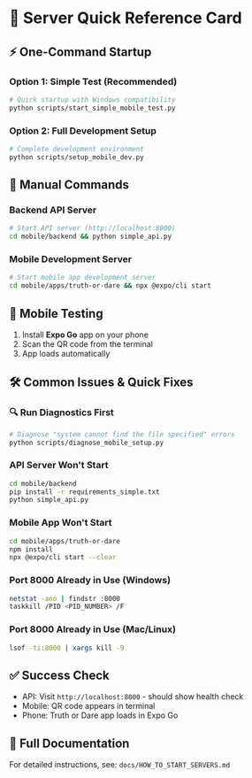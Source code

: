 # 🚀 Server Quick Reference Card

## ⚡ One-Command Startup

### Option 1: Simple Test (Recommended)
```bash
# Quick startup with Windows compatibility
python scripts/start_simple_mobile_test.py
```

### Option 2: Full Development Setup
```bash
# Complete development environment
python scripts/setup_mobile_dev.py
```

## 🔧 Manual Commands

### Backend API Server
```bash
# Start API server (http://localhost:8000)
cd mobile/backend && python simple_api.py
```

### Mobile Development Server
```bash
# Start mobile app development server
cd mobile/apps/truth-or-dare && npx @expo/cli start
```

## 📱 Mobile Testing

1. Install **Expo Go** app on your phone
2. Scan the QR code from the terminal
3. App loads automatically

## 🛠️ Common Issues & Quick Fixes

### 🔍 Run Diagnostics First
```bash
# Diagnose "system cannot find the file specified" errors
python scripts/diagnose_mobile_setup.py
```

### API Server Won't Start
```bash
cd mobile/backend
pip install -r requirements_simple.txt
python simple_api.py
```

### Mobile App Won't Start
```bash
cd mobile/apps/truth-or-dare
npm install
npx @expo/cli start --clear
```

### Port 8000 Already in Use (Windows)
```bash
netstat -ano | findstr :8000
taskkill /PID <PID_NUMBER> /F
```

### Port 8000 Already in Use (Mac/Linux)
```bash
lsof -ti:8000 | xargs kill -9
```

## ✅ Success Check

- API: Visit `http://localhost:8000` - should show health check
- Mobile: QR code appears in terminal
- Phone: Truth or Dare app loads in Expo Go

## 🔗 Full Documentation

For detailed instructions, see: `docs/HOW_TO_START_SERVERS.md`
